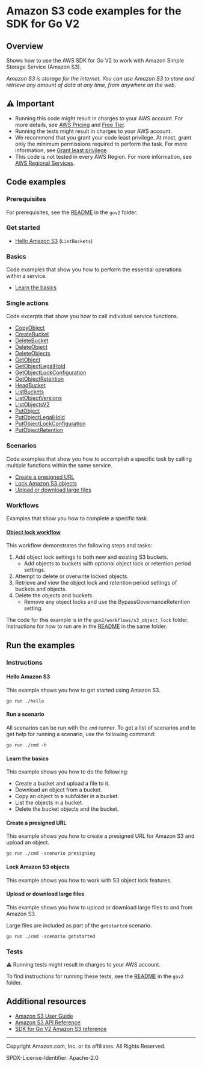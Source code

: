 # Amazon S3 code examples for the SDK for Go V2

## Overview

Shows how to use the AWS SDK for Go V2 to work with Amazon Simple Storage Service (Amazon S3).

<!--custom.overview.start-->
<!--custom.overview.end-->

_Amazon S3 is storage for the internet. You can use Amazon S3 to store and retrieve any amount of data at any time, from anywhere on the web._

## ⚠ Important

* Running this code might result in charges to your AWS account. For more details, see [AWS Pricing](https://aws.amazon.com/pricing/) and [Free Tier](https://aws.amazon.com/free/).
* Running the tests might result in charges to your AWS account.
* We recommend that you grant your code least privilege. At most, grant only the minimum permissions required to perform the task. For more information, see [Grant least privilege](https://docs.aws.amazon.com/IAM/latest/UserGuide/best-practices.html#grant-least-privilege).
* This code is not tested in every AWS Region. For more information, see [AWS Regional Services](https://aws.amazon.com/about-aws/global-infrastructure/regional-product-services).

<!--custom.important.start-->
<!--custom.important.end-->

## Code examples

### Prerequisites

For prerequisites, see the [README](../README.md#Prerequisites) in the `gov2` folder.


<!--custom.prerequisites.start-->
<!--custom.prerequisites.end-->

### Get started

- [Hello Amazon S3](hello/hello.go#L4) (`ListBuckets`)


### Basics

Code examples that show you how to perform the essential operations within a service.

- [Learn the basics](actions/bucket_basics.go)


### Single actions

Code excerpts that show you how to call individual service functions.

- [CopyObject](actions/bucket_basics.go#L220)
- [CreateBucket](actions/bucket_basics.go#L81)
- [DeleteBucket](actions/bucket_basics.go#L278)
- [DeleteObject](../workflows/s3_object_lock/actions/s3_actions.go#L365)
- [DeleteObjects](../workflows/s3_object_lock/actions/s3_actions.go#L407)
- [GetObject](actions/bucket_basics.go#L149)
- [GetObjectLegalHold](../workflows/s3_object_lock/actions/s3_actions.go#L72)
- [GetObjectLockConfiguration](../workflows/s3_object_lock/actions/s3_actions.go#L109)
- [GetObjectRetention](../workflows/s3_object_lock/actions/s3_actions.go#L138)
- [HeadBucket](actions/bucket_basics.go#L51)
- [ListBuckets](actions/bucket_basics.go#L35)
- [ListObjectVersions](../workflows/s3_object_lock/actions/s3_actions.go#L338)
- [ListObjectsV2](actions/bucket_basics.go#L238)
- [PutObject](actions/bucket_basics.go#L100)
- [PutObjectLegalHold](../workflows/s3_object_lock/actions/s3_actions.go#L173)
- [PutObjectLockConfiguration](../workflows/s3_object_lock/actions/s3_actions.go#L22)
- [PutObjectRetention](../workflows/s3_object_lock/actions/s3_actions.go#L276)

### Scenarios

Code examples that show you how to accomplish a specific task by calling multiple
functions within the same service.

- [Create a presigned URL](actions/presigner.go)
- [Lock Amazon S3 objects](../workflows/s3_object_lock/workflows/s3_object_lock.go)
- [Upload or download large files](actions/bucket_basics.go)


<!--custom.examples.start-->
### Workflows

Examples that show you how to complete a specific task.

#### [Object lock workflow](../workflows/s3_object_lock/README.md)

This workflow demonstrates the following steps and tasks:

1. Add object lock settings to both new and existing S3 buckets.
    * Add objects to buckets with optional object lock or retention period settings.
2. Attempt to delete or overwrite locked objects.
3. Retrieve and view the object lock and retention period settings of buckets and objects.
4. Delete the objects and buckets.
    * Remove any object locks and use the BypassGovernanceRetention setting.

The code for this example is in the `gov2/workflows/s3_object_lock` folder.
Instructions for how to run are in the [README](../workflows/s3_object_lock/README.md) in the same folder.
<!--custom.examples.end-->

## Run the examples

### Instructions


<!--custom.instructions.start-->
<!--custom.instructions.end-->

#### Hello Amazon S3

This example shows you how to get started using Amazon S3.

```
go run ./hello
```

#### Run a scenario

All scenarios can be run with the `cmd` runner. To get a list of scenarios
and to get help for running a scenario, use the following command:

```
go run ./cmd -h
```
#### Learn the basics

This example shows you how to do the following:

- Create a bucket and upload a file to it.
- Download an object from a bucket.
- Copy an object to a subfolder in a bucket.
- List the objects in a bucket.
- Delete the bucket objects and the bucket.

<!--custom.basic_prereqs.s3_Scenario_GettingStarted.start-->
<!--custom.basic_prereqs.s3_Scenario_GettingStarted.end-->


<!--custom.basics.s3_Scenario_GettingStarted.start-->
<!--custom.basics.s3_Scenario_GettingStarted.end-->


#### Create a presigned URL

This example shows you how to create a presigned URL for Amazon S3 and upload an object.


<!--custom.scenario_prereqs.s3_Scenario_PresignedUrl.start-->
<!--custom.scenario_prereqs.s3_Scenario_PresignedUrl.end-->


<!--custom.scenarios.s3_Scenario_PresignedUrl.start-->
```
go run ./cmd -scenario presigning
```
<!--custom.scenarios.s3_Scenario_PresignedUrl.end-->

#### Lock Amazon S3 objects

This example shows you how to work with S3 object lock features.


<!--custom.scenario_prereqs.s3_Scenario_ObjectLock.start-->
<!--custom.scenario_prereqs.s3_Scenario_ObjectLock.end-->


<!--custom.scenarios.s3_Scenario_ObjectLock.start-->
<!--custom.scenarios.s3_Scenario_ObjectLock.end-->

#### Upload or download large files

This example shows you how to upload or download large files to and from Amazon S3.


<!--custom.scenario_prereqs.s3_Scenario_UsingLargeFiles.start-->
<!--custom.scenario_prereqs.s3_Scenario_UsingLargeFiles.end-->


<!--custom.scenarios.s3_Scenario_UsingLargeFiles.start-->
Large files are included as part of the `getstarted` scenario.

```
go run ./cmd -scenario getstarted
```
<!--custom.scenarios.s3_Scenario_UsingLargeFiles.end-->

### Tests

⚠ Running tests might result in charges to your AWS account.


To find instructions for running these tests, see the [README](../README.md#Tests)
in the `gov2` folder.



<!--custom.tests.start-->
<!--custom.tests.end-->

## Additional resources

- [Amazon S3 User Guide](https://docs.aws.amazon.com/AmazonS3/latest/userguide/Welcome.html)
- [Amazon S3 API Reference](https://docs.aws.amazon.com/AmazonS3/latest/API/Welcome.html)
- [SDK for Go V2 Amazon S3 reference](https://pkg.go.dev/github.com/aws/aws-sdk-go-v2/service/s3)

<!--custom.resources.start-->
<!--custom.resources.end-->

---

Copyright Amazon.com, Inc. or its affiliates. All Rights Reserved.

SPDX-License-Identifier: Apache-2.0